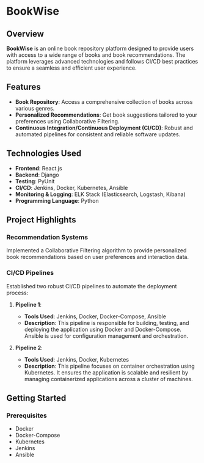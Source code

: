 # BookWise

## Overview

**BookWise** is an online book repository platform designed to provide users with access to a wide range of books and book recommendations. The platform leverages advanced technologies and follows CI/CD best practices to ensure a seamless and efficient user experience.

## Features

- **Book Repository**: Access a comprehensive collection of books across various genres.
- **Personalized Recommendations**: Get book suggestions tailored to your preferences using Collaborative Filtering.
- **Continuous Integration/Continuous Deployment (CI/CD)**: Robust and automated pipelines for consistent and reliable software updates.

## Technologies Used

- **Frontend**: React.js
- **Backend**: Django
- **Testing**: PyUnit
- **CI/CD**: Jenkins, Docker, Kubernetes, Ansible
- **Monitoring & Logging**: ELK Stack (Elasticsearch, Logstash, Kibana)
- **Programming Language**: Python

## Project Highlights

### Recommendation Systems

Implemented a Collaborative Filtering algorithm to provide personalized book recommendations based on user preferences and interaction data.

### CI/CD Pipelines

Established two robust CI/CD pipelines to automate the deployment process:

1. **Pipeline 1**:
   - **Tools Used**: Jenkins, Docker, Docker-Compose, Ansible
   - **Description**: This pipeline is responsible for building, testing, and deploying the application using Docker and Docker-Compose. Ansible is used for configuration management and orchestration.

2. **Pipeline 2**:
   - **Tools Used**: Jenkins, Docker, Kubernetes
   - **Description**: This pipeline focuses on container orchestration using Kubernetes. It ensures the application is scalable and resilient by managing containerized applications across a cluster of machines.

## Getting Started

### Prerequisites

- Docker
- Docker-Compose
- Kubernetes
- Jenkins
- Ansible
